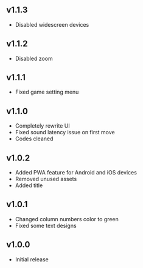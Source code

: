 ## v1.1.3
- Disabled widescreen devices

## v1.1.2
- Disabled zoom

## v1.1.1
- Fixed game setting menu

## v1.1.0
- Completely rewrite UI
- Fixed sound latency issue on first move
- Codes cleaned

## v1.0.2
- Added PWA feature for Android and iOS devices
- Removed unused assets
- Added title

## v1.0.1
- Changed column numbers color to green
- Fixed some text designs

## v1.0.0
- Initial release
